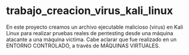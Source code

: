# trabajo_creacion_virus_kali_linux
En este proyecto creamos un archivo ejecutable malicioso (virus) en Kali Linux para realizar pruebas reales de pentesting desde una máquina atacante a una máquina victima. Cabe aclarar que fue realizado en un ENTORNO CONTROLADO, a través de MÁQUINAS VIRTUALES. 
